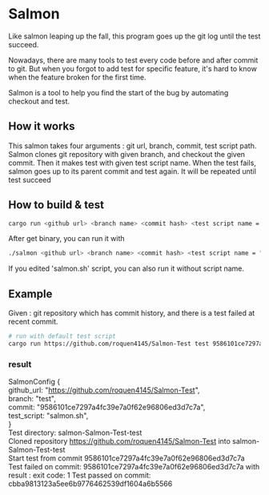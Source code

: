 # Salmon

Like salmon leaping up the fall, this program goes up the git log until the test succeed.  

Nowadays, there are many tools to test every code before and after commit to git. But when you forgot to add test for specific feature, it's hard to know when the feature broken for the first time. 

Salmon is a tool to help you find the start of the bug by automating checkout and test.

## How it works

This salmon takes four arguments : git url, branch, commit, test script path. Salmon clones git repository with given branch, and checkout the given commit. Then it makes test with given test script name. When the test fails, salmon goes up to its parent commit and test again. It will be repeated until test succeed

## How to build & test
``` bash
cargo run <github url> <branch name> <commit hash> <test script name = "salmon.sh">
```
After get binary, you can run it with 
``` bash
./salmon <github url> <branch name> <commit hash> <test script name = "salmon.sh">
```
If you edited 'salmon.sh' script, you can also run it without script name.


## Example
Given : git repository which has commit history, and there is a test failed at recent commit.

``` bash
# run with default test script
cargo run https://github.com/roquen4145/Salmon-Test test 9586101ce7297a4fc39e7a0f62e96806ed3d7c7a
```
### result
SalmonConfig {  
    github_url: "https://github.com/roquen4145/Salmon-Test",  
    branch: "test",  
    commit: "9586101ce7297a4fc39e7a0f62e96806ed3d7c7a",  
    test_script: "salmon.sh",  
}  
Test directory: salmon-Salmon-Test-test  
Cloned repository https://github.com/roquen4145/Salmon-Test into salmon-Salmon-Test-test  
Start test from commit 9586101ce7297a4fc39e7a0f62e96806ed3d7c7a  
Test failed on commit: 9586101ce7297a4fc39e7a0f62e96806ed3d7c7a with result :   exit code: 1
Test passed on commit: cbba9813123a5ee6b9776462539df1604a6b5566  
